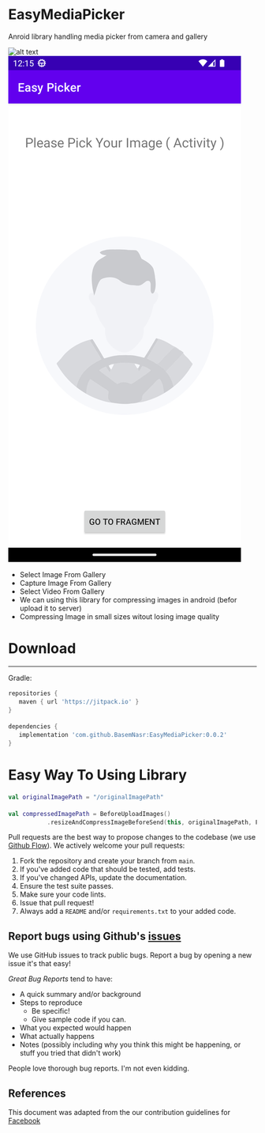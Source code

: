 # EasyMediaPicker
Anroid library handling media picker from camera and gallery

![alt text](https://i.ibb.co/2cBzgBH/repository-open-graph-template2.png)
![alt text](https://github.com/BasemNasr/EasyMediaPicker/blob/master/screen1.png?raw=true&width=200&heghit=200)

- Select Image From Gallery
- Capture Image From Gallery
- Select Video From Gallery
- We can using this library for compressing images in android (befor upload it to server)
- Compressing Image in small sizes witout losing image quality 

# Download
--------
Gradle:

```gradle
repositories {
   maven { url 'https://jitpack.io' }
}

dependencies {
   implementation 'com.github.BasemNasr:EasyMediaPicker:0.0.2'
}
```



# Easy Way To Using Library
```kotlin
val originalImagePath = "/originalImagePath"

val compressedImagePath = BeforeUploadImages()
           .resizeAndCompressImageBeforeSend(this, originalImagePath, File(originalImagePath).name)

```



Pull requests are the best way to propose changes to the codebase (we use [Github Flow](https://guides.github.com/introduction/flow/index.html)). We actively welcome your pull requests:

1. Fork the repository and create your branch from `main`.
2. If you've added code that should be tested, add tests.
3. If you've changed APIs, update the documentation.
4. Ensure the test suite passes.
5. Make sure your code lints.
6. Issue that pull request!
7. Always add a `README` and/or `requirements.txt` to your added code.

## Report bugs using Github's [issues](https://github.com/BasemNasr/CompressingImage/issues)
We use GitHub issues to track public bugs. Report a bug by opening a new issue it's that easy!

*Great Bug Reports* tend to have:

- A quick summary and/or background
- Steps to reproduce
    - Be specific!
    - Give sample code if you can.
- What you expected would happen
- What actually happens
- Notes (possibly including why you think this might be happening, or stuff you tried that didn't work)

People love thorough bug reports. I'm not even kidding.

## References
This document was adapted from the our contribution guidelines for [Facebook](https://www.facebook.com/AlalmiyaAlhura)




